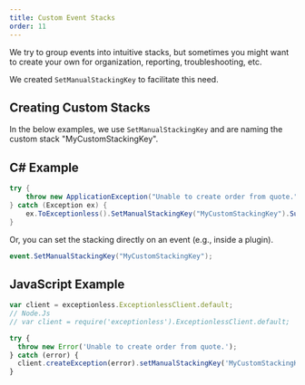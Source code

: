 ```yaml
---
title: Custom Event Stacks
order: 11
---
```

We try to group events into intuitive stacks, but sometimes you might want to create your own for organization, reporting, troubleshooting, etc.

We created `SetManualStackingKey` to facilitate this need.

## Creating Custom Stacks

In the below examples, we use `SetManualStackingKey` and are naming the custom stack "MyCustomStackingKey".

## C# Example

```csharp
try {
    throw new ApplicationException("Unable to create order from quote.");
} catch (Exception ex) {
    ex.ToExceptionless().SetManualStackingKey("MyCustomStackingKey").Submit();
}
```

Or, you can set the stacking directly on an event (e.g., inside a plugin).

```csharp
event.SetManualStackingKey("MyCustomStackingKey");
```

## JavaScript Example

```javascript
var client = exceptionless.ExceptionlessClient.default;
// Node.Js
// var client = require('exceptionless').ExceptionlessClient.default;

try {
  throw new Error('Unable to create order from quote.');
} catch (error) {
  client.createException(error).setManualStackingKey('MyCustomStackingKey').submit();
}
```

